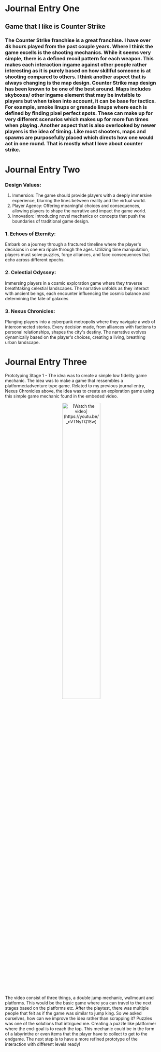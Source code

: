 # Journal Entry One

## Game that I like is Counter Strike

### The Counter Strike franchise is a great franchise. I have over 4k hours played from the past couple years. Where I think the game excells is the shooting mechanics. While it seems very simple, there is a defined recoil pattern for each weapon. This makes each interaction ingame against other people rather interesting as it is purely based on how skillful someone is at shooting compared to others. I think another aspect that is always changing is the map design. Counter Strike map design has been known to be one of the best around. Maps includes skyboxes/ other ingame element that may be invisible to players but when taken into account, it can be base for tactics. For example, smoke linups or grenade linups where each is defined by finding pixel perfect spots. These can make up for very different scenarios which makes up for more fun times when playing. Another aspect that is also overlooked by newer players is the idea of timing. Like most shooters, maps and spawns are purposefully placed which directs how one would act in one round. That is mostly what I love about counter strike.

# Journal Entry Two

### Design Values:
 1. Immersion: The game should provide players with a deeply immersive experience, blurring the lines between reality and the virtual world.
 2. Player Agency: Offering meaningful choices and consequences, allowing players to shape the narrative and impact the game world.
 3. Innovation: Introducing novel mechanics or concepts that push the boundaries of traditional game design.

### 1. Echoes of Eternity:
Embark on a journey through a fractured timeline where the player's decisions in one era ripple through the ages. Utilizing time manipulation, players must solve puzzles, forge alliances, and face consequences that echo across different epochs.

### 2. Celestial Odyssey:
Immersing players in a cosmic exploration game where they traverse breathtaking celestial landscapes. The narrative unfolds as they interact with ancient beings, each encounter influencing the cosmic balance and determining the fate of galaxies.

### 3. Nexus Chronicles:
Plunging players into a cyberpunk metropolis where they navigate a web of interconnected stories. Every decision made, from alliances with factions to personal relationships, shapes the city's destiny. The narrative evolves dynamically based on the player's choices, creating a living, breathing urban landscape.

# Journal Entry Three
Prototyping Stage 1 - The idea was to create a simple low fidelity game mechanic. The idea was to make a game that ressembles a platformer/adventure type game. Related to my previous journal entry, Nexus Chronicles above, the idea was to create an exploration game using this simple game mechanic found in the embeded video.
<div style="text-align:center;">
  <img src="https://img.youtube.com/vi/_nVTNyTQ1Sw/maxresdefault.jpg" alt="[Watch the video](https://youtu.be/_nVTNyTQ1Sw)" style="width:50%;">
</div>
The video consist of three things, a double jump mechanic, wallmount and platforms. This would be the basic game where you can travel to the next stages based on the platforms etc.
After the playtest, there was multiple people that felt as if the game was similar to jump king. So we asked ourselves, how can we improve the idea rather than scrapping it? Puzzles was one of the solutions that intrigued me. Creating a puzzle like platformer where the end-goal is to reach the top. This mechanic could be in the form of a labyrinthe or even items that the player have to collect to get to the endgame.
The next step is to have a more refined prototype of the interaction with different levels ready!
